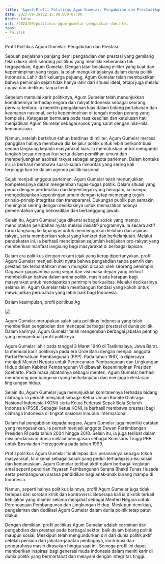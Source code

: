 ```yaml
---
title: '&quot;Profil Politikus Agum Gumelar: Pengabdian dan Prestasi&quot;'
date: 2023-09-19T22:15:00.000-07:00
draft: false
url: /2023/09/politikus-agum-gumelar-pengabdian-dan.html
tags: 
- Politik
---
```


  

Profil Politikus Agum Gumelar: Pengabdian dan Prestasi

  

Sebuah perjalanan panjang demi pengabdian dan prestasi yang gemilang telah diukir oleh seorang politikus yang memiliki keberanian tak tergoyahkan, Agum Gumelar. Dengan latar belakang militer yang kuat dan kepemimpinan yang tegas, ia telah mengukir jejaknya dalam dunia politik Indonesia. Lahir dari keluarga pejuang, Agum Gumelar telah membuktikan bahwa pemimpin sejati tidak hanya lahir dari situasi ideal, tetapi juga melalui upaya dan dedikasi tanpa henti.

  

Sebelum memulai karir politiknya, Agum Gumelar telah menunjukkan komitmennya terhadap negara dan rakyat Indonesia sebagai seorang perwira tentara. Ia memiliki pengalaman luas dalam bidang pertahanan dan keamanan nasional, serta kepemimpinan di tengah medan perang yang kompleks. Ketegasan bermuara pada rasa keadilan dan ketulusan hati menjadikan Agum Gumelar sebagai sosok yang sarat dengan nilai-nilai kemanusiaan.

  

Namun, setelah bertahun-tahun berdinas di militer, Agum Gumelar merasa panggilan hatinya membawa dia ke jalur politik untuk lebih berkontribusi secara langsung kepada masyarakat luas. Ia memutuskan untuk mengambil langkah besar dengan ikut serta dalam pemilihan umum dan memperjuangkan aspirasi rakyat sebagai anggota parlemen. Dalam konteks ini, ia berhasil membawa suara-suara minoritas yang sering kali terpinggirkan ke dalam agenda politik nasional.

  

Sejak menjadi anggota parlemen, Agum Gumelar telah menunjukkan kompetensinya dalam mengemban tugas-tugas politik. Dalam situasi yang penuh dengan perdebatan dan kepentingan yang beragam, ia mampu mengedepankan kepentingan umum dengan tetap memegang teguh prinsip-prinsip integritas dan transparansi. Dukungan publik pun semakin meningkat seiring dengan dedikasinya untuk memastikan adanya pemerintahan yang berkeadilan dan bertanggung jawab.

  

Selain itu, Agum Gumelar juga dikenal sebagai sosok yang mampu menciptakan perubahan nyata melalui inisiatif-programnya. Ia secara aktif turun langsung ke lapangan untuk mendengarkan keluhan dan aspirasi rakyat, serta memberikan solusi yang konkret dan berkelanjutan. Melalui pendekatan ini, ia berhasil menciptakan sejumlah kebijakan pro-rakyat yang memberikan manfaat langsung bagi masyarakat di berbagai lapisan.

  

Dalam era politikus dengan rekam jejak yang kerap dipertanyakan, profil Agum Gumelar menjadi bukti nyata bahwa pengabdian tanpa pamrih dan prestasi tak terbantahkan masih mungkin dicapai oleh seorang pemimpin. Gagasan-gagasannya yang segar dan visi masa depan yang inklusif membuktikan bahwa dalam arena politik, masih ada harapan bagi masyarakat untuk mendapatkan pemimpin berkualitas. Melalui dedikasinya selama ini, Agum Gumelar telah membangun fondasi yang kokoh untuk mewujudkan perubahan yang lebih baik bagi Indonesia.

  

Dalam kesimpulan, profil politikus Ag

  

![](https://blogger.googleusercontent.com/img/b/R29vZ2xl/AVvXsEgQjly9ees_bD-t6pjHyWm_Sh6xxbBrXo7FLv1FEm3UzX2_InOfTXx6CVdSgYZ4KmRfcbceB_DJ8Fv3DwEtST-gupYr1IVTIrbSZ9TLdHn-vjT-dZS9aK-A7T9vvI4wFuv4eacecj0t4VU/s1600/agum-gumelar-130628b.jpg)

  

Agum Gumelar merupakan salah satu politikus Indonesia yang telah memberikan pengabdian dan mencapai berbagai prestasi di dunia politik. Dalam karirnya, Agum Gumelar telah mengemban berbagai jabatan penting yang memperkuat profil politiknya.

  

Agum Gumelar lahir pada tanggal 3 Maret 1940 di Tasikmalaya, Jawa Barat. Ia memulai karir politiknya pada era Orde Baru dengan menjadi anggota Partai Persatuan Pembangunan (PPP). Pada tahun 1987, ia dipercaya menjadi Menteri Negara untuk Perencanaan Pembangunan dan Lingkungan Hidup dalam Kabinet Pembangunan VI dibawah kepemimpinan Presiden Soeharto. Pada masa jabatannya sebagai menteri, Agum Gumelar berhasil mendorong pembangunan yang berkelanjutan dan menjaga kelestarian lingkungan hidup.

  

Selain itu, Agum Gumelar juga menunjukkan komitmennya terhadap bidang olahraga. Ia pernah menjabat sebagai Ketua Umum Komite Olahraga Nasional Indonesia (KONI) serta Ketua Federasi Sepak Bola Seluruh Indonesia (PSSI). Sebagai Ketua KONI, ia berhasil membawa prestasi bagi olahraga Indonesia di tingkat nasional maupun internasional.

  

Dalam hal pengabdian kepada negara, Agum Gumelar juga memiliki catatan yang mengesankan. Ia pernah menjadi anggota Dewan Pertimbangan Presiden RI pada tahun 2004 hingga 2010. Selain itu, ia juga terlibat dalam misi perdamaian dunia melalui penugasan sebagai Komisaris Tinggi PBB untuk Bosnia dan Herzegovina pada tahun 1999.

  

Profil politikus Agum Gumelar tidak lepas dari peranannya sebagai tokoh masyarakat. Ia dikenal sebagai sosok yang peduli terhadap isu-isu sosial dan kemanusiaan. Agum Gumelar terlibat aktif dalam berbagai kegiatan amal seperti pendirian Yayasan Pembangunan Sarana Bhakti Tunas Husada serta pembangunan sarana pendidikan bagi anak-anak kurang mampu di Indonesia.

  

Namun, seperti halnya politikus lainnya, profil Agum Gumelar juga tidak terlepas dari sorotan kritik dan kontroversi. Beberapa kali ia dikritik terkait kebijakan yang diambil selama menjabat sebagai Menteri Negara untuk Perencanaan Pembangunan dan Lingkungan Hidup. Meskipun demikian, pengalaman dan dedikasi Agum Gumelar dalam dunia politik tetap patut diakui.

  

Dengan demikian, profil politikus Agum Gumelar adalah cerminan dari pengabdian dan prestasi pada berbagai sektor, baik dalam bidang politik maupun sosial. Meskipun telah mengundurkan diri dari dunia politik aktif setelah pensiun dari jabatan-jabatan pentingnya, kontribusi dan pengaruhnya masih dirasakan hingga saat ini. Semoga profil ini dapat memberikan inspirasi bagi generasi muda Indonesia dalam meniti karir di dunia politik yang bermartabat dan melayani dengan integritas tinggi.